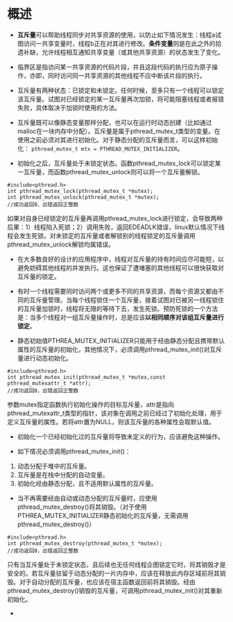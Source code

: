 # 概述
- **互斥量**可以帮助线程同步对共享资源的使用，以防止如下情况发生：线程a试图访问一共享变量时，线程b正在对其进行修改。**条件变量**则是在此之外的拾遗补缺，允许线程相互通知共享变量（或其他共享资源）的状态发生了变化。

- 临界区是指访问某一共享资源的代码片段，并且这段代码的执行应为原子操作，亦即，同时访问同一共享资源的其他线程不应中断该片段的执行。

- 互斥量有两种状态：已锁定和未锁定。任何时候，至多只有一个线程可以锁定该互斥量。试图对已经锁定的某一互斥量再次加锁，将可能阻塞线程或者报错失败，具体取决于加锁时使用的方法。

- 互斥量既可以像静态变量那样分配，也可以在运行时动态创建（比如通过malloc在一块内存中分配）。互斥量是属于pthread_mutex_t类型的变量。在使用之前必须对其进行初始化。对于静态分配的互斥量而言，可以这样初始化：
`pthread_mutex_t mtx = PTHREAD_MUTEX_INITIALIZER`。

- 初始化之后，互斥量处于未锁定状态。函数pthread_mutex_lock可以锁定某一互斥量，而函数pthread_mutex_unlock则可以将一个互斥量解锁。
```
#include<pthread.h>
int pthread_mutex_lock(pthread_mutex_t *mutex);
int pthread_mutex_unlock(pthread_mutex_t *mutex);
//成功返回0，出错返回正整数
```
如果对自身已经锁定的互斥量再调用pthread_mutex_lock进行锁定，会导致两种后果：1）线程陷入死锁；2）调用失败，返回EDEADLK错误，linux默认情况下线程会发生死锁。对未锁定的互斥量或者解锁别的线程锁定的互斥量调用pthread_mutex_unlock解锁均属错误。

- 在大多数良好的设计的应用程序中，线程对互斥量的持有时间应尽可能短，以避免妨碍其他线程的并发执行。这也保证了遭堵塞的其他线程可以很快获取对互斥量的锁定。

- 有时一个线程需要同时访问两个或更多不同的共享资源，而每个资源又都由不同的互斥量管理。当每个线程锁住一个互斥量，接着试图对已被另一线程锁住的互斥量加锁时，线程将无限的等待下去，发生死锁。预防死锁的一个方法是：当多个线程对一组互斥量操作时，总是应该**以相同顺序对该组互斥量进行锁定**。

- 静态初始值PTHREA_MUTEX_INITIALIZER只能用于经由静态分配且携带默认属性的互斥量的初始化，其他情况下，必须调用pthread_mutex_init()对互斥量进行动态初始化。
```
#include<pthread.h>
int pthread_mutex_init(pthread_mutex_t *mutex,const pthread_mutexattr_t *attr);
//成功返回0，出错返回正整数
```
参数mutex指定函数执行初始化操作的目标互斥量，attr是指向pthread_mutexattr_t类型的指针，该对象在调用之前已经过了初始化处理，用于定义互斥量的属性。若将attr置为NULL，则该互斥量的各种属性会取默认值。

- 初始化一个已经初始化过的互斥量将导致未定义的行为，应该避免这种操作。

- 如下情况必须调用pthread_mutex_init()：
1. 动态分配于堆中的互斥量。
2. 互斥量是在栈中分配的自动变量。
3. 初始化经由静态分配，且不适用默认属性的互斥量。

- 当不再需要经由自动或动态分配的互斥量时，应使用pthread_mutex_destroy()将其销毁。（对于使用PTHREA_MUTEX_INITIALIZER静态初始化的互斥量，无需调用pthread_mutex_destroy()）
```
#include<pthread.h>
int pthread_mutex_destroy(pthread_mutex_t *mutex);
//成功返回0，出错返回正整数
```
只有当互斥量处于未锁定状态，且后续也无任何线程企图锁定它时，将其销毁才是安全的。若互斥量驻留于动态分配的一片内存中，应该在释放此内存区域前将其销毁。对于自动分配的互斥量，也应该在宿主函数返回前将其销毁。经由pthread_mutex_destroy()销毁的互斥量，可调用pthread_mutex_init()对其重新初始化。

- 